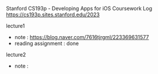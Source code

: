 Stanford CS193p - Developing Apps for iOS Coursework Log
https://cs193p.sites.stanford.edu/2023

lecture1 
- note : https://blog.naver.com/7616tjrgml/223369631577
- reading assignment : done

lecture2
- note : 
